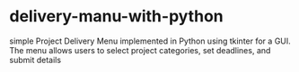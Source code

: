 # delivery-manu-with-python
simple Project Delivery Menu implemented in Python using tkinter for a GUI. The menu allows users to select project categories, set deadlines, and submit details
